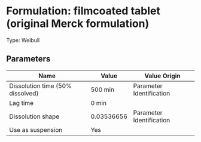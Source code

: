 # Formulation: filmcoated tablet (original Merck formulation)

Type: Weibull
## Parameters

Name                             | Value      | Value Origin             |
-------------------------------- | ---------- | ------------------------ |
Dissolution time (50% dissolved) | 500 min    | Parameter Identification |
Lag time                         | 0 min      |                          |
Dissolution shape                | 0.03536656 | Parameter Identification |
Use as suspension                | Yes        |                          |
